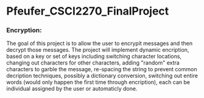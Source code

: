 # Pfeufer_CSCI2270_FinalProject
<H3>Encryption:</H3> 
The goal of this project is to allow the user to encrypit messages and then decrypt those messages.
The project will implement dynamic encription, based on a key or set of keys including switching character locations,
changing out characters for other characters, adding "random" extra characters to garble the message, re-spacing the string to prevent common decription techniques, possibly a dictionary conversion, switching out entire words (would only happen the first time through encription), each can be individual assigned by the user or automaticly done.
